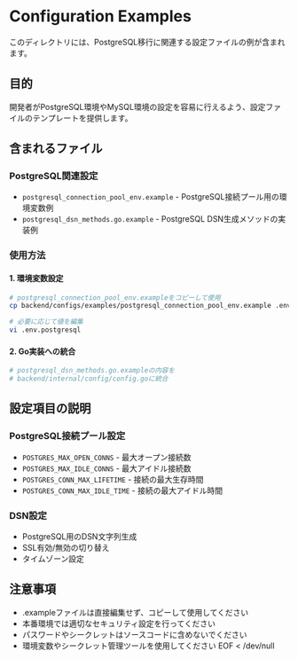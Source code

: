 # Configuration Examples

このディレクトリには、PostgreSQL移行に関連する設定ファイルの例が含まれます。

## 目的

開発者がPostgreSQL環境やMySQL環境の設定を容易に行えるよう、設定ファイルのテンプレートを提供します。

## 含まれるファイル

### PostgreSQL関連設定
- `postgresql_connection_pool_env.example` - PostgreSQL接続プール用の環境変数例
- `postgresql_dsn_methods.go.example` - PostgreSQL DSN生成メソッドの実装例

### 使用方法

#### 1. 環境変数設定
```bash
# postgresql_connection_pool_env.exampleをコピーして使用
cp backend/configs/examples/postgresql_connection_pool_env.example .env.postgresql

# 必要に応じて値を編集
vi .env.postgresql
```

#### 2. Go実装への統合
```bash
# postgresql_dsn_methods.go.exampleの内容を
# backend/internal/config/config.goに統合
```

## 設定項目の説明

### PostgreSQL接続プール設定
- `POSTGRES_MAX_OPEN_CONNS` - 最大オープン接続数
- `POSTGRES_MAX_IDLE_CONNS` - 最大アイドル接続数  
- `POSTGRES_CONN_MAX_LIFETIME` - 接続の最大生存時間
- `POSTGRES_CONN_MAX_IDLE_TIME` - 接続の最大アイドル時間

### DSN設定
- PostgreSQL用のDSN文字列生成
- SSL有効/無効の切り替え
- タイムゾーン設定

## 注意事項

- .exampleファイルは直接編集せず、コピーして使用してください
- 本番環境では適切なセキュリティ設定を行ってください
- パスワードやシークレットはソースコードに含めないでください
- 環境変数やシークレット管理ツールを使用してください
EOF < /dev/null